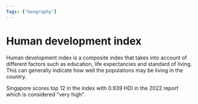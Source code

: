 ```yaml
---
Tags: {"Geography"}
---
```

# Human development index
Human development index is a composite index that takes into account of different factors such as education, life expectancies and standard of living.
This can generally indicate how well the populations may be living in the country.

Singapore scores top 12 in the index with 0.939 HDI in the 2022 report which is considered "very high".